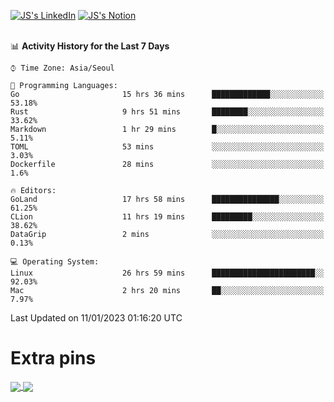 
[![JS's LinkedIn](https://img.shields.io/badge/LinkedIn-blue?style=for-the-badge&logo=linkedin)](https://www.linkedin.com/in/jaeseung-lee-5a2a32139/) 
[![JS's Notion](https://img.shields.io/badge/Notion-black?style=for-the-badge&logo=notion)](https://bit.ly/ljswiki1) <br><br>
<!-- ![JS's GitHub stats](https://github-readme-stats-lemon-five.vercel.app/api?username=tkxkd0159&hide=contribs,prs,stars,issues&show_icons=true&theme=react&include_all_commits=true)   -->
<!-- ![Top Langs](https://github-readme-stats-lemon-five.vercel.app/api/top-langs/?username=tkxkd0159&layout=compact&hide=jupyter%20notebook,scss,html,css&langs_count=10)  -->


<!--START_SECTION:waka-->
📊 **Activity History for the Last 7 Days** 

```text
⌚︎ Time Zone: Asia/Seoul

💬 Programming Languages: 
Go                       15 hrs 36 mins      █████████████░░░░░░░░░░░░   53.18% 
Rust                     9 hrs 51 mins       ████████░░░░░░░░░░░░░░░░░   33.62% 
Markdown                 1 hr 29 mins        █░░░░░░░░░░░░░░░░░░░░░░░░   5.11% 
TOML                     53 mins             ░░░░░░░░░░░░░░░░░░░░░░░░░   3.03% 
Dockerfile               28 mins             ░░░░░░░░░░░░░░░░░░░░░░░░░   1.6%

🔥 Editors: 
GoLand                   17 hrs 58 mins      ███████████████░░░░░░░░░░   61.25% 
CLion                    11 hrs 19 mins      █████████░░░░░░░░░░░░░░░░   38.62% 
DataGrip                 2 mins              ░░░░░░░░░░░░░░░░░░░░░░░░░   0.13%

💻 Operating System: 
Linux                    26 hrs 59 mins      ███████████████████████░░   92.03% 
Mac                      2 hrs 20 mins       ██░░░░░░░░░░░░░░░░░░░░░░░   7.97%

```


 Last Updated on 11/01/2023 01:16:20 UTC
<!--END_SECTION:waka-->

# Extra pins
<a href="https://github.com/tkxkd0159/tkxkd0159.github.io">
  <img align="center" src="https://github-readme-stats-lemon-five.vercel.app/api/pin/?username=tkxkd0159&repo=nft-card-game&theme=react" />
</a>
<a href="https://github.com/tkxkd0159/dsalgo">
  <img align="center" src="https://github-readme-stats-lemon-five.vercel.app/api/pin/?username=tkxkd0159&repo=dsalgo&theme=react" />
</a>

<!---
- 🔭 I’m currently working on ...
- 🌱 I’m currently learning blockchain and distributed network
- 👯 I’m looking to collaborate on ...
- 🤔 I’m looking for help with ...
- 💬 Ask me about ...
- 📫 How to reach me: ...
- 😄 Pronouns: ...
- ⚡ Fun fact: ...
-->
